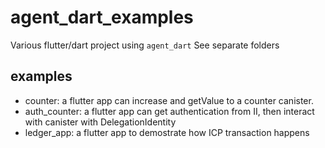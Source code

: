 # agent_dart_examples

Various flutter/dart project using `agent_dart`
See separate folders

## examples
- counter: a flutter app can increase and getValue to a counter canister.
- auth_counter: a flutter app can get authentication from II, then interact with canister with DelegationIdentity
- ledger_app: a flutter app to demostrate how ICP transaction happens